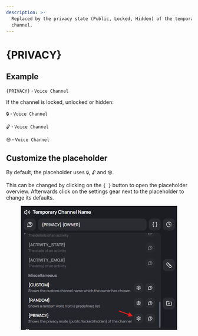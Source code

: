 ```yaml
---
description: >-
  Replaced by the privacy state (Public, Locked, Hidden) of the temporary
  channel.
---
```


# {PRIVACY}

## Example

```
{PRIVACY}・Voice Channel
```

If the channel is locked, unlocked or hidden:

```
🔒・Voice Channel
```

```
🔓・Voice Channel
```

```
😎・Voice Channel
```

## Customize the placeholder

By default, the placeholder uses `🔒`, `🔓` and `😎`.

This can be changed by clicking on the `{ }` button to open the placeholder overview. Afterwards click on the settings gear next to the placeholder to change its defaults.

<div align="left"><figure><img src="../../.gitbook/assets/image (106).png" alt=""><figcaption></figcaption></figure></div>
